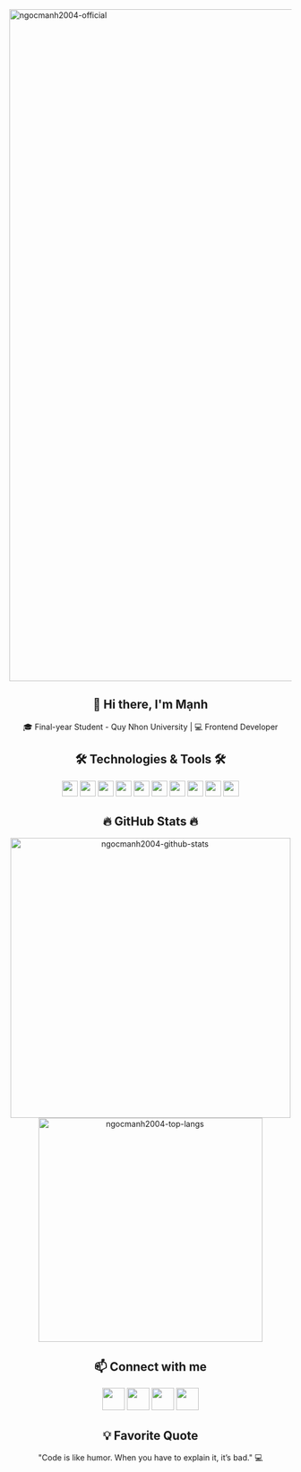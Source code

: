<a href="#" target="_blank">
  <img src="svg/ngocmanh2004.svg" width="1200" alt="ngocmanh2004-official" />
</a>

<h2 align="center">👋 Hi there, I'm Mạnh</h2>
<p align="center">
  🎓 Final-year Student - Quy Nhon University | 💻 Frontend Developer
</p>

<h2 align="center">🛠 Technologies & Tools 🛠</h2>
<p align="center">
  <span><img src="https://img.shields.io/badge/JavaScript-F7DF1E?style=for-the-badge&logo=javascript&logoColor=000000" height="28"/></span>
  <span><img src="https://img.shields.io/badge/TypeScript-3178C6?style=for-the-badge&logo=typescript&logoColor=ffffff" height="28"/></span>
  <span><img src="https://img.shields.io/badge/Angular-DD0031?style=for-the-badge&logo=angular&logoColor=ffffff" height="28"/></span>
  <span><img src="https://img.shields.io/badge/React-61DAFB?style=for-the-badge&logo=react&logoColor=000000" height="28"/></span>
  <span><img src="https://img.shields.io/badge/HTML5-E34F26?style=for-the-badge&logo=html5&logoColor=ffffff" height="28"/></span>
  <span><img src="https://img.shields.io/badge/CSS3-1572B6?style=for-the-badge&logo=css3&logoColor=ffffff" height="28"/></span>
  <span><img src="https://img.shields.io/badge/Sass-CC6699?style=for-the-badge&logo=sass&logoColor=ffffff" height="28"/></span>
  <span><img src="https://img.shields.io/badge/Bootstrap-7952B3?style=for-the-badge&logo=bootstrap&logoColor=ffffff" height="28"/></span>
  <span><img src="https://img.shields.io/badge/.NET-512BD4?style=for-the-badge&logo=.net&logoColor=ffffff" height="28"/></span>
  <span><img src="https://img.shields.io/badge/Spring_Boot-6DB33F?style=for-the-badge&logo=springboot&logoColor=ffffff" height="28"/></span>
</p>

<h2 align="center">🔥 GitHub Stats 🔥</h2>
<p align="center">
  <img src="https://github-readme-stats.vercel.app/api?username=ngocmanh2004&show_icons=true&theme=radical" alt="ngocmanh2004-github-stats" width="500"/>
  <img src="https://github-readme-stats.vercel.app/api/top-langs/?username=ngocmanh2004&layout=compact&theme=radical" alt="ngocmanh2004-top-langs" width="400"/>
</p>

<h2 align="center">📫 Connect with me</h2>
<p align="center">
  <a href="https://www.facebook.com/ngocmanh2004" target="_blank"><img src="https://img.icons8.com/bubbles/100/000000/facebook-new.png" height="40"/></a>
  <a href="https://www.instagram.com/Fushi494.vn/" target="_blank"><img src="https://img.icons8.com/bubbles/100/000000/instagram.png" height="40"/></a>
  <a href="mailto:nnm04092004@gmail.com" target="_blank"><img src="https://img.icons8.com/bubbles/100/000000/apple-mail.png" height="40"/></a>
  <a href="https://www.linkedin.com/in/ngocmanh2004/" target="_blank"><img src="https://img.icons8.com/bubbles/100/000000/linkedin.png" height="40"/></a>
</p>

<h2 align="center">💡 Favorite Quote</h2>
<p align="center">
  "Code is like humor. When you have to explain it, it’s bad." 💻
</p>

